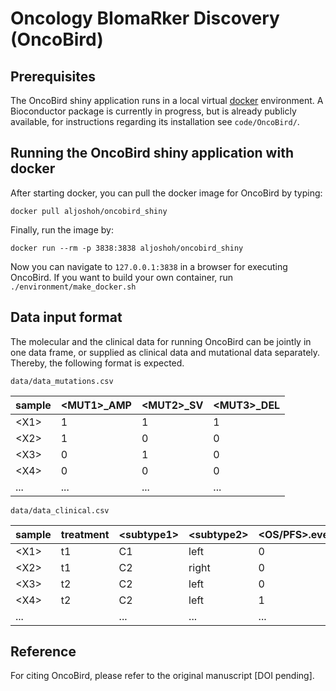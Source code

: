 # Oncology BIomaRker Discovery (OncoBird)

Prerequisites
--
The OncoBird shiny application runs in a local virtual [docker](https://docs.docker.com/) environment. A Bioconductor package is currently in progress, but is already publicly available, for instructions regarding its installation see `code/OncoBird/`.

Running the OncoBird shiny application with docker
--
After starting docker, you can pull the docker image for OncoBird by typing:
```
docker pull aljoshoh/oncobird_shiny
```
Finally, run the image by:
```
docker run --rm -p 3838:3838 aljoshoh/oncobird_shiny
```
Now you can navigate to `127.0.0.1:3838` in a browser for executing OncoBird. If you want to build your own container, run `./environment/make_docker.sh`

Data input format
--
The molecular and the clinical data for running OncoBird can be jointly in one data frame, or supplied as clinical data and mutational data separately. Thereby, the following format is expected.
```
data/data_mutations.csv
```
| sample | \<MUT1\>_AMP | \<MUT2\>_SV | \<MUT3\>_DEL |
| ------ | ----------- | ----------- | ----------- |
| \<X1\> | 1 | 1 | 1 |
| \<X2\> | 1 | 0 | 0 |
| \<X3\> | 0 | 1 | 0 |
| \<X4\> | 0 | 0 | 0 |
| ... |  ... | ...  | ...  |

```
data/data_clinical.csv
```
| sample | treatment | \<subtype1\> | \<subtype2\> | \<OS/PFS\>.event | \<OS/PFS\>.months | ORR |
| ------ | ----------- | ----------- |----------- |----------- |----------- |----------- |
| \<X1\> | t1 | C1 | left | 0| 11 | 0 |
| \<X2\> | t1 | C2 | right | 0| 22| 1|
| \<X3\> | t2 | C2 | left | 0| 33| 1|
| \<X4\> | t2 | C2 | left | 1| 44| 1|
| ...| | ...  | ...  | ...  | ... | ...| 


Reference
--
For citing OncoBird, please refer to the original manuscript [DOI pending].

